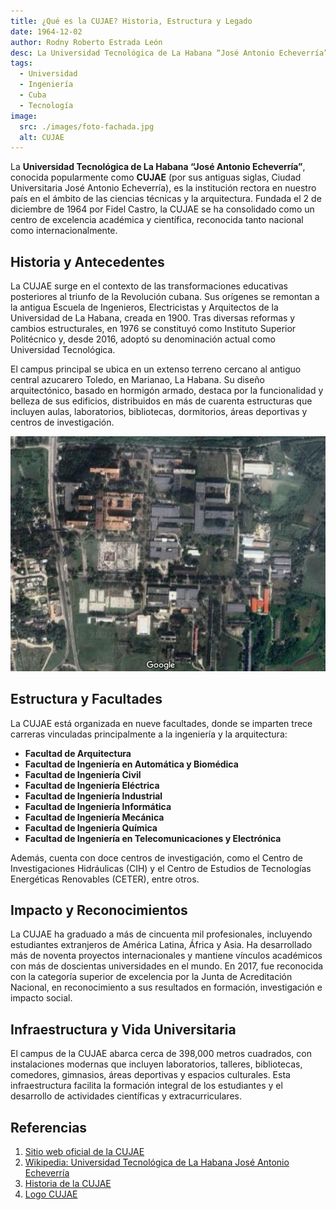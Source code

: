 ```yaml
---
title: ¿Qué es la CUJAE? Historia, Estructura y Legado
date: 1964-12-02
author: Rodny Roberto Estrada León
desc: La Universidad Tecnológica de La Habana “José Antonio Echeverría” (CUJAE) es el principal centro de educación superior en ciencias técnicas y arquitectura de Cuba. Este artículo explora su historia, estructura académica, impacto social y su papel en la formación de profesionales y la investigación científica.
tags:
  - Universidad
  - Ingeniería
  - Cuba
  - Tecnología
image:
  src: ./images/foto-fachada.jpg
  alt: CUJAE
---
```


La **Universidad Tecnológica de La Habana “José Antonio Echeverría”**, conocida popularmente como **CUJAE** (por sus antiguas siglas, Ciudad Universitaria José Antonio Echeverría), es la institución rectora en nuestro país en el ámbito de las ciencias técnicas y la arquitectura. Fundada el 2 de diciembre de 1964 por Fidel Castro, la CUJAE se ha consolidado como un centro de excelencia académica y científica, reconocida tanto nacional como internacionalmente.

## Historia y Antecedentes

La CUJAE surge en el contexto de las transformaciones educativas posteriores al triunfo de la Revolución cubana. Sus orígenes se remontan a la antigua Escuela de Ingenieros, Electricistas y Arquitectos de la Universidad de La Habana, creada en 1900. Tras diversas reformas y cambios estructurales, en 1976 se constituyó como Instituto Superior Politécnico y, desde 2016, adoptó su denominación actual como Universidad Tecnológica.

El campus principal se ubica en un extenso terreno cercano al antiguo central azucarero Toledo, en Marianao, La Habana. Su diseño arquitectónico, basado en hormigón armado, destaca por la funcionalidad y belleza de sus edificios, distribuidos en más de cuarenta estructuras que incluyen aulas, laboratorios, bibliotecas, dormitorios, áreas deportivas y centros de investigación.

![Vista satelital de la CUJAE. Google Maps](./images/google-maps.png)

## Estructura y Facultades

La CUJAE está organizada en nueve facultades, donde se imparten trece carreras vinculadas principalmente a la ingeniería y la arquitectura:

- **Facultad de Arquitectura**
- **Facultad de Ingeniería en Automática y Biomédica**
- **Facultad de Ingeniería Civil**
- **Facultad de Ingeniería Eléctrica**
- **Facultad de Ingeniería Industrial**
- **Facultad de Ingeniería Informática**
- **Facultad de Ingeniería Mecánica**
- **Facultad de Ingeniería Química**
- **Facultad de Ingeniería en Telecomunicaciones y Electrónica**

Además, cuenta con doce centros de investigación, como el Centro de Investigaciones Hidráulicas (CIH) y el Centro de Estudios de Tecnologías Energéticas Renovables (CETER), entre otros.

## Impacto y Reconocimientos

La CUJAE ha graduado a más de cincuenta mil profesionales, incluyendo estudiantes extranjeros de América Latina, África y Asia. Ha desarrollado más de noventa proyectos internacionales y mantiene vínculos académicos con más de doscientas universidades en el mundo. En 2017, fue reconocida con la categoría superior de excelencia por la Junta de Acreditación Nacional, en reconocimiento a sus resultados en formación, investigación e impacto social.

## Infraestructura y Vida Universitaria

El campus de la CUJAE abarca cerca de 398,000 metros cuadrados, con instalaciones modernas que incluyen laboratorios, talleres, bibliotecas, comedores, gimnasios, áreas deportivas y espacios culturales. Esta infraestructura facilita la formación integral de los estudiantes y el desarrollo de actividades científicas y extracurriculares.

## Referencias

1. [Sitio web oficial de la CUJAE](https://www.cujae.edu.cu)
2. [Wikipedia: Universidad Tecnológica de La Habana José Antonio Echeverría](https://es.wikipedia.org/wiki/Universidad_Tecnol%C3%B3gica_de_La_Habana_Jos%C3%A9_Antonio_Echeverr%C3%ADa)
3. [Historia de la CUJAE](https://cujae.edu.cu/universidad/historia-de-la-cujae)
4. [Logo CUJAE](https://seeklogo.com/vector-logo/37399/cujae)
